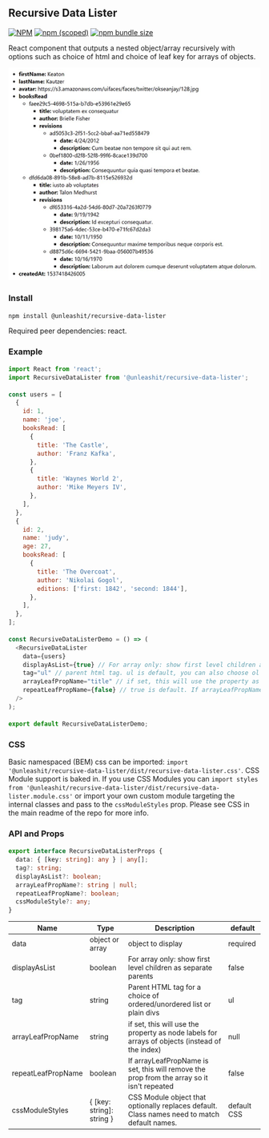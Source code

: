 ## Recursive Data Lister

[![NPM](https://img.shields.io/npm/l/@unleashit/navigation.svg)](https://github.com/unleashit/npm-library/blob/master/LICENSE)
[![npm (scoped)](https://img.shields.io/npm/v/@unleashit/recursive-data-lister.svg)](https://www.npmjs.com/package/@unleashit/recursive-data-lister)
[![npm bundle size](https://img.shields.io/bundlephobia/minzip/@unleashit/recursive-data-lister.svg)](https://bundlephobia.com/result?p=@unleashit/recursive-data-lister)

React component that outputs a nested object/array recursively with options such as choice of html and choice of leaf key for arrays of objects.

![pagination component](recursive-data-lister.png)

### Install

```
npm install @unleashit/recursive-data-lister
```

Required peer dependencies: react.

### Example

```javascript
import React from 'react';
import RecursiveDataLister from '@unleashit/recursive-data-lister';

const users = [
  {
    id: 1,
    name: 'joe',
    booksRead: [
      {
        title: 'The Castle',
        author: 'Franz Kafka',
      },
      {
        title: 'Waynes World 2',
        author: 'Mike Meyers IV',
      },
    ],
  },
  {
    id: 2,
    name: 'judy',
    age: 27,
    booksRead: [
      {
        title: 'The Overcoat',
        author: 'Nikolai Gogol',
        editions: ['first: 1842', 'second: 1844'],
      },
    ],
  },
];

const RecursiveDataListerDemo = () => (
  <RecursiveDataLister
    data={users}
    displayAsList={true} // For array only: show first level children as separate parents. False is default (outputs as a single top level object)
    tag="ul" // parent html tag. ul is default, you can also choose ol or div
    arrayLeafPropName="title" // if set, this will use the property as node labels for arrays of objects (instead of the index). Careful with this, it only works with one property!
    repeatLeafPropName={false} // true is default. If arrayLeafPropName is set, this will remove the prop from the array so it isn't repeated
  />
);

export default RecursiveDataListerDemo;
```

### CSS

Basic namespaced (BEM) css can be imported: `import '@unleashit/recursive-data-lister/dist/recursive-data-lister.css'`. CSS Module support is baked in. If you use CSS Modules you can `import styles from '@unleashit/recursive-data-lister/dist/recursive-data-lister.module.css'` or import your own custom module targeting the internal classes and pass to the `cssModuleStyles` prop. Please see CSS in the main readme of the repo for more info.

### API and Props

```typescript
export interface RecursiveDataListerProps {
  data: { [key: string]: any } | any[];
  tag?: string;
  displayAsList?: boolean;
  arrayLeafPropName?: string | null;
  repeatLeafPropName?: boolean;
  cssModuleStyle?: any;
}
```

| Name               | Type                      | Description                                                                                    | default     |
| ------------------ | ------------------------- | ---------------------------------------------------------------------------------------------- | ----------- |
| data               | object or array           | object to display                                                                              | required    |
| displayAsList      | boolean                   | For array only: show first level children as separate parents                                  | false       |
| tag                | string                    | Parent HTML tag for a choice of ordered/unordered list or plain divs                           | ul          |
| arrayLeafPropName  | string                    | if set, this will use the property as node labels for arrays of objects (instead of the index) | null        |
| repeatLeafPropName | boolean                   | If arrayLeafPropName is set, this will remove the prop from the array so it isn't repeated     | false       |
| cssModuleStyles    | { [key: string]: string } | CSS Module object that optionally replaces default. Class names need to match default names.   | default CSS |
